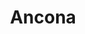 ---
title: Ancona
date: 
draft: false

# descripcion
description : Aro de plata con piedra cubic

materials: Plata 925

color: Multicolor

dimensions: 1,5cm

code: 01-16-0332

type: "Aros"

categories: []

price: $3.260,00

# Images
# first image will be shown in the product page
images:
  # - image: "images/path_to_image"
  # La ubicacion de las imagenes es imagenes/Aros/Aros.Cubic/01-16-0332-ancona
  - image: "./images/aros/cubic/01-16-0332-argolla-mediana-multicolor_a.JPG"
  - image: "./images/aros/cubic/01-16-0332-argolla-mediana-multicolor_b.JPG"
---